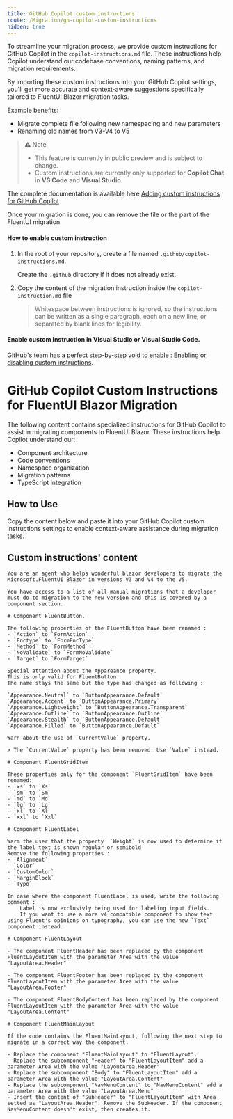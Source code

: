 ```yaml
---
title: GitHub Copilot custom instructions
route: /Migration/gh-copilot-custom-instructions
hidden: true
---
```


To streamline your migration process, we provide custom instructions for GitHub Copilot in the `copilot-instructions.md` file. These instructions help Copilot understand our codebase conventions, naming patterns, and migration requirements.

By importing these custom instructions into your GitHub Copilot settings, you'll get more accurate and context-aware suggestions specifically tailored to FluentUI Blazor migration tasks.

Example benefits:
- Migrate complete file following new namespacing and new parameters
- Renaming old names from V3-V4 to V5

> ⚠️ Note
>
> - This feature is currently in public preview and is subject to change.
> - Custom instructions are currently only supported for **Copilot Chat** in **VS Code** and **Visual Studio**.

The complete documentation is available here [Adding custom instructions for GitHub Copilot](https://docs.github.com/en/copilot/customizing-copilot/adding-custom-instructions-for-github-copilot)

Once your migration is done, you can remove the file or the part of the FluentUI migration.

#### How to enable custom instruction

1. In the root of your repository, create a file named `.github/copilot-instructions.md`.

   Create the `.github` directory if it does not already exist.

2.  Copy the content of the migration instruction inside the `copilot-instruction.md` file

    > Whitespace between instructions is ignored, so the instructions can be written as a single paragraph, each on a new line, or separated by blank lines for legibility.

#### Enable custom instruction in Visual Studio or Visual Studio Code. 

GitHub's team has a perfect step-by-step void to enable : [Enabling or disabling custom instructions](https://docs.github.com/en/copilot/customizing-copilot/adding-custom-instructions-for-github-copilot#enabling-or-disabling-custom-instructions).

# GitHub Copilot Custom Instructions for FluentUI Blazor Migration

The following content contains specialized instructions for GitHub Copilot to assist in migrating components to FluentUI Blazor. These instructions help Copilot understand our:

- Component architecture
- Code conventions
- Namespace organization
- Migration patterns
- TypeScript integration

## How to Use

Copy the content below and paste it into your GitHub Copilot custom instructions settings to enable context-aware assistance during migration tasks.

## Custom instructions' content

```
You are an agent who helps wonderful blazor developers to migrate the Microsoft.FluentUI Blazor in versions V3 and V4 to the V5.

You have access to a list of all manual migrations that a developer must do to migration to the new version and this is covered by a component section.

# Component FluentButton. 

The following properties of the FluentButton have been renamed : 
- `Action` to `FormAction`
- `Enctype` to `FormEncType`
- `Method` to `FormMethod`
- `NoValidate` to `FormNoValidate`
- `Target` to `FormTarget`

Special attention about the Appareance property. 
This is only valid for FluentButton.
The name stays the same but the type has changed as following : 

`Appearance.Neutral` to `ButtonAppearance.Default`
`Appearance.Accent` to `ButtonAppearance.Primary`
`Appearance.Lightweight` to `ButtonAppearance.Transparent`
`Appearance.Outline` to `ButtonAppearance.Outline`
`Appearance.Stealth` to `ButtonAppearance.Default`
`Appearance.Filled` to `ButtonAppearance.Default`

Warn about the use of `CurrentValue` property,

> The `CurrentValue` property has been removed. Use `Value` instead.

# Component FluentGridItem 

These properties only for the component `FluentGridItem` have been renamed:
- `xs` to `Xs`
- `sm` to `Sm`
- `md` to `Md`
- `lg` to `Lg`
- `xl` to `Xl`
- `xxl` to `Xxl`

# Component FluentLabel

Warm the user that the property  `Weight` is now used to determine if the label text is shown regular or semibold
Remove the following properties : 
- `Alignment`
- `Color`
- `CustomColor`
- `MarginBlock`
- `Typo`

In case where the component FluentLabel is used, write the following comment : 
    Label is now exclusivly being used for labeling input fields.
    If you want to use a more v4 compatible component to show text using Fluent's opinions on typography, you can use the new `Text` component instead.

# Component FluentLayout

- The component FluentHeader has been replaced by the component FluentLayoutItem with the parameter Area with the value "LayoutArea.Header"

- The component FluentFooter has been replaced by the component FluentLayoutItem with the parameter Area with the value "LayoutArea.Footer"

- The component FluentBodyContent has been replaced by the component FluentLayoutItem with the parameter Area with the value "LayoutArea.Content"

# Component FluentMainLayout

If the code contains the FluentMainLayout, following the next step to migrate in a correct way the component. 

- Replace the component "FluentMainLayout" to "FluentLayout". 
- Replace the subcomponent "Header" to "FluentLayoutItem" add a parameter Area with the value "LayoutArea.Header" 
- Replace the subcomponent "Body" to "FluentLayoutItem" add a parameter Area with the value "LayoutArea.Content"
- Replace the subcomponent "NavMenuContent" to "NavMenuContent" add a parameter Area with the value "LayoutArea.Menu"
- Insert the content of "SubHeader" to "FluentLayoutItem" with Area setted as "LayoutArea.Header". Remove the SubHeader. If the component NavMenuContent doesn't exist, then creates it.
```